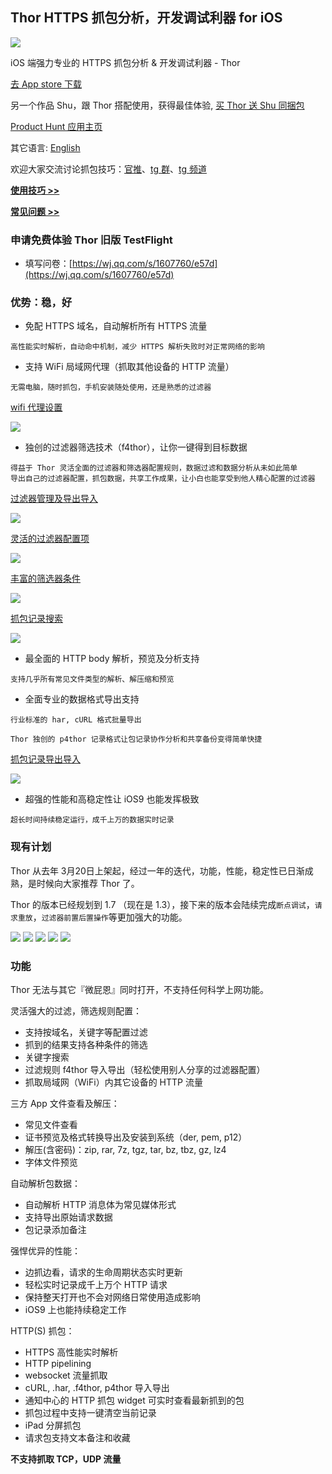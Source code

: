 ## Thor HTTPS 抓包分析，开发调试利器 for iOS

![](thor_logo.jpg)

iOS 端强力专业的 HTTPS 抓包分析 & 开发调试利器 - Thor 

[去 App store 下载](https://itunes.apple.com/app/id1210562295)

另一个作品 Shu，跟 Thor 搭配使用，获得最佳体验, [买 Thor 送 Shu 同捆包](https://itunes.apple.com/app-bundle/id1333938041)


[Product Hunt 应用主页](https://www.producthunt.com/posts/thor)

其它语言: [English](README.md)


欢迎大家交流讨论抓包技巧：[官推](https://twitter.com/thor_pixelcyber)、[tg 群](https://t.me/thorshu)、[tg 频道](https://t.me/thornotice)

[**使用技巧 >>**](tips-zh-Hans/dev_tip.md)

[**常见问题 >>**](demo-zh-Hans/demo_list.md)


### 申请免费体验 Thor 旧版 TestFlight

- 填写问卷：[https://wj.qq.com/s/1607760/e57d](https://wj.qq.com/s/1607760/e57d)


### 优势：稳，好

- 免配 HTTPS 域名，自动解析所有 HTTPS 流量
```
高性能实时解析，自动命中机制，减少 HTTPS 解析失败时对正常网络的影响
```

- 支持 WiFi 局域网代理（抓取其他设备的 HTTP 流量）
```
无需电脑，随时抓包，手机安装随处使用，还是熟悉的过滤器
```
[wifi 代理设置](res/wifi_proxy.jpg)

![](res/thumbnail/wifi_proxy.jpg)

- 独创的过滤器筛选技术（f4thor），让你一键得到目标数据
```
得益于 Thor 灵活全面的过滤器和筛选器配置规则，数据过滤和数据分析从未如此简单
导出自己的过滤器配置，抓包数据，共享工作成果，让小白也能享受到他人精心配置的过滤器
```
[过滤器管理及导出导入](res/sessin_filter_export.jpg)

![](res/thumbnail/sessin_filter_export.jpg)


[灵活的过滤器配置项](res/session_filter.jpg)

![](res/thumbnail/session_filter.jpg)


[丰富的筛选器条件](res/packet_filter.jpg)

![](res/thumbnail/packet_filter.jpg)


[抓包记录搜索](res/search.jpg)

![](res/thumbnail/search.jpg)



- 最全面的 HTTP body 解析，预览及分析支持
```
支持几乎所有常见文件类型的解析、解压缩和预览
```

- 全面专业的数据格式导出支持
```
行业标准的 har, cURL 格式批量导出

Thor 独创的 p4thor 记录格式让包记录协作分析和共享备份变得简单快捷
```
[抓包记录导出导入](res/packet_export.jpg)

![](res/thumbnail/packet_export.jpg)

- 超强的性能和高稳定性让 iOS9 也能发挥极致
```
超长时间持续稳定运行，成千上万的数据实时记录
```


### 现有计划

Thor 从去年 3月20日上架起，经过一年的迭代，功能，性能，稳定性已日渐成熟，是时候向大家推荐 Thor 了。

Thor 的版本已经规划到 1.7 （现在是 1.3），接下来的版本会陆续完成`断点调试`，`请求重放`，`过滤器前置后置操作`等更加强大的功能。



![](https://is1-ssl.mzstatic.com/image/thumb/Purple111/v4/61/0f/87/610f87ff-4c81-fcc3-4b38-58bce34eed9b/source/230x0w.jpg)
![](https://is5-ssl.mzstatic.com/image/thumb/Purple118/v4/0c/f7/b1/0cf7b1f4-9a19-271b-2172-8e3ec941c9af/source/230x0w.jpg)
![](https://is5-ssl.mzstatic.com/image/thumb/Purple128/v4/4b/f9/8f/4bf98ffb-1ab4-6d0b-2a04-1da90cdf6cd6/source/230x0w.jpg)
![](https://is1-ssl.mzstatic.com/image/thumb/Purple118/v4/b0/f2/44/b0f2446a-ca64-7d38-ec88-90b339b431f6/source/230x0w.jpg)
![](https://is3-ssl.mzstatic.com/image/thumb/Purple128/v4/19/a1/d0/19a1d063-2c53-1283-d123-1814e2ef082a/source/230x0w.jpg)


### 功能

Thor 无法与其它『微屁恩』同时打开，不支持任何科学上网功能。

灵活强大的过滤，筛选规则配置：

- 支持按域名，关键字等配置过滤
- 抓到的结果支持各种条件的筛选
- 关键字搜索
- 过滤规则 f4thor 导入导出（轻松使用别人分享的过滤器配置）
- 抓取局域网（WiFi）内其它设备的 HTTP 流量

三方 App 文件查看及解压：

- 常见文件查看
- 证书预览及格式转换导出及安装到系统（der, pem, p12）
- 解压(含密码)：zip, rar, 7z, tgz, tar, bz, tbz, gz, lz4
- 字体文件预览

自动解析包数据：

- 自动解析 HTTP 消息体为常见媒体形式
- 支持导出原始请求数据
- 包记录添加备注

强悍优异的性能：

- 边抓边看，请求的生命周期状态实时更新
- 轻松实时记录成千上万个 HTTP 请求
- 保持整天打开也不会对网络日常使用造成影响
- iOS9 上也能持续稳定工作

HTTP(S) 抓包：

- HTTPS 高性能实时解析
- HTTP pipelining
- websocket 流量抓取
- cURL, .har, .f4thor, p4thor 导入导出
- 通知中心的 HTTP 抓包 widget 可实时查看最新抓到的包
- 抓包过程中支持一键清空当前记录
- iPad 分屏抓包
- 请求包支持文本备注和收藏


**不支持抓取 TCP，UDP 流量**